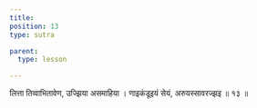 ```yaml
---
title: 
position: 13
type: sutra

parent:
  type: lesson

---
```


लित्ता तिव्वाभितावेण, उज्झिया असमाहिया । 
णाइकंडूइयं सेयं, अरुयस्सावरज्झइ ॥ १३ ॥